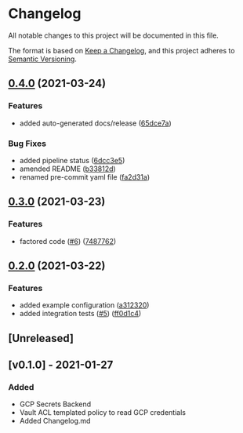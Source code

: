 # Changelog
All notable changes to this project will be documented in this file.

The format is based on [Keep a Changelog](https://keepachangelog.com/en/1.0.0/),
and this project adheres to [Semantic Versioning](https://semver.org/spec/v2.0.0.html).

## [0.4.0](https://www.github.com/devops-adeel/terraform-vault-secrets-gcp/compare/v0.3.0...v0.4.0) (2021-03-24)


### Features

* added auto-generated docs/release ([65dce7a](https://www.github.com/devops-adeel/terraform-vault-secrets-gcp/commit/65dce7a1ca5aa9e3fe82252486a01fd21ed27c34))


### Bug Fixes

* added pipeline status ([6dcc3e5](https://www.github.com/devops-adeel/terraform-vault-secrets-gcp/commit/6dcc3e5a24b29bfece7a3ba4ecfd15f984d740c7))
* amended README ([b33812d](https://www.github.com/devops-adeel/terraform-vault-secrets-gcp/commit/b33812dee9fc680dc6a60352efdd6b855a11a4cd))
* renamed pre-commit yaml file ([fa2d31a](https://www.github.com/devops-adeel/terraform-vault-secrets-gcp/commit/fa2d31a5d81c03d7e03e7714de8b4c3c0e73413d))

## [0.3.0](https://www.github.com/devops-adeel/terraform-vault-secrets-gcp/compare/v0.2.0...v0.3.0) (2021-03-23)


### Features

* factored code ([#6](https://www.github.com/devops-adeel/terraform-vault-secrets-gcp/issues/6)) ([7487762](https://www.github.com/devops-adeel/terraform-vault-secrets-gcp/commit/7487762e6582174115523049c2679dcd3b1550ca))

## [0.2.0](https://www.github.com/devops-adeel/terraform-vault-secrets-gcp/compare/v0.1.0...v0.2.0) (2021-03-22)


### Features

* added example configuration ([a312320](https://www.github.com/devops-adeel/terraform-vault-secrets-gcp/commit/a312320f80b3c8cd14ece45e2700ac72e7afb519))
* added integration tests ([#5](https://www.github.com/devops-adeel/terraform-vault-secrets-gcp/issues/5)) ([ff0d1c4](https://www.github.com/devops-adeel/terraform-vault-secrets-gcp/commit/ff0d1c4feae9a9064d6b35ef60b9a99efcb241a2))

## [Unreleased]

## [v0.1.0] - 2021-01-27
### Added
- GCP Secrets Backend
- Vault ACL templated policy to read GCP credentials
- Added Changelog.md
